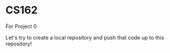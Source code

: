 # CS162
For Project 0

Let's try to create a local repository and push that code up to this repository!
